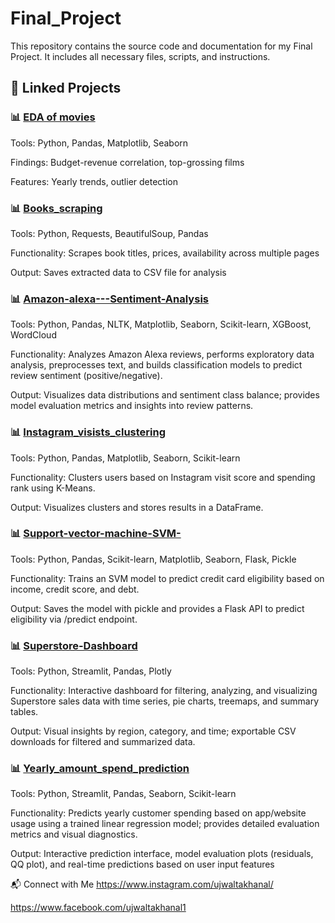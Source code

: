 # Final_Project
This repository contains the source code and documentation for my Final Project. It includes all necessary files, scripts, and instructions.
## 📌 Linked Projects

### 📊 [EDA of movies](https://github.com/ujwalta/EDA_movies)
Tools: Python, Pandas, Matplotlib, Seaborn

Findings: Budget-revenue correlation, top-grossing films

Features: Yearly trends, outlier detection


### 📊 [Books_scraping](https://github.com/ujwalta/Books_scraping)
Tools: Python, Requests, BeautifulSoup, Pandas

Functionality: Scrapes book titles, prices, availability across multiple pages

Output: Saves extracted data to CSV file for analysis


### 📊 [Amazon-alexa---Sentiment-Analysis](https://github.com/ujwalta/Amazon-alexa---Sentiment-Analysis)
Tools: Python, Pandas, NLTK, Matplotlib, Seaborn, Scikit-learn, XGBoost, WordCloud

Functionality: Analyzes Amazon Alexa reviews, performs exploratory data analysis, preprocesses text, and builds classification models to predict review sentiment (positive/negative).

Output: Visualizes data distributions and sentiment class balance; provides model evaluation metrics and insights into review patterns.




### 📊 [Instagram_visists_clustering](https://github.com/ujwalta/Instagram_visists_clustering)
Tools: Python, Pandas, Matplotlib, Seaborn, Scikit-learn

Functionality: Clusters users based on Instagram visit score and spending rank using K-Means.

Output: Visualizes clusters and stores results in a DataFrame.


### 📊 [Support-vector-machine-SVM-](https://github.com/ujwalta/Support-vector-machine-SVM-)
Tools: Python, Pandas, Scikit-learn, Matplotlib, Seaborn, Flask, Pickle

Functionality: Trains an SVM model to predict credit card eligibility based on income, credit score, and debt.

Output: Saves the model with pickle and provides a Flask API to predict eligibility via /predict endpoint.


### 📊 [Superstore-Dashboard](https://github.com/ujwalta/Superstore-Dashboard)
Tools: Python, Streamlit, Pandas, Plotly

Functionality: Interactive dashboard for filtering, analyzing, and visualizing Superstore sales data with time series, pie charts, treemaps, and summary tables.

Output: Visual insights by region, category, and time; exportable CSV downloads for filtered and summarized data.

### 📊 [Yearly_amount_spend_prediction](https://github.com/ujwalta/Yearly_amount_spend_prediction)
Tools: Python, Streamlit, Pandas, Seaborn, Scikit-learn

Functionality: Predicts yearly customer spending based on app/website usage using a trained linear regression model; provides detailed evaluation metrics and visual diagnostics.

Output: Interactive prediction interface, model evaluation plots (residuals, QQ plot), and real-time predictions based on user input features


📬 Connect with Me
https://www.instagram.com/ujwaltakhanal/

https://www.facebook.com/ujwaltakhanal1
